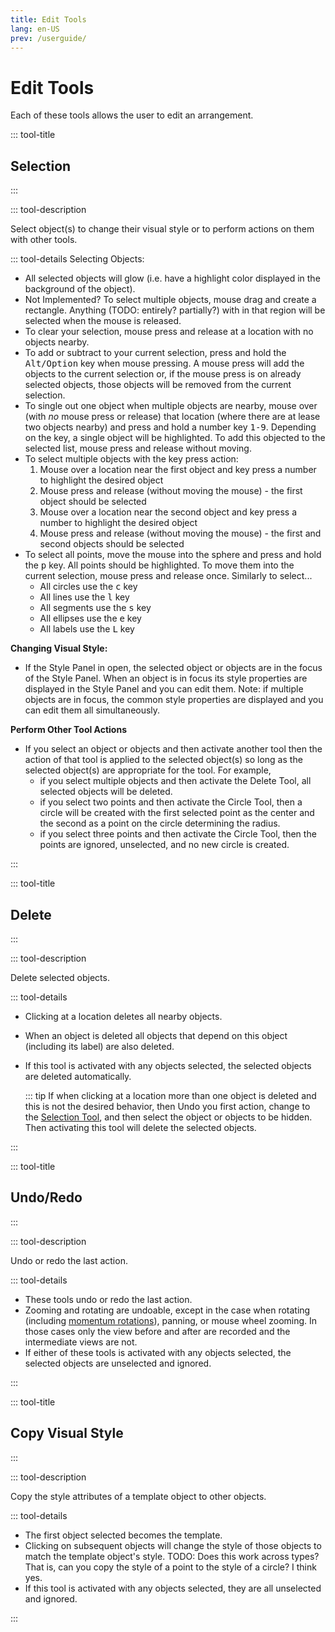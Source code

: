 ```yaml
---
title: Edit Tools
lang: en-US
prev: /userguide/
---
```


# Edit Tools

Each of these tools allows the user to edit an arrangement.

::: tool-title

## Selection

:::

::: tool-description

Select object(s) to change their visual style or to perform actions on them with other tools.

::: tool-details Selecting Objects:

- All selected objects will glow (i.e. have a highlight color displayed in the background of the object).
- Not Implemented? To select multiple objects, mouse drag and create a rectangle. Anything (TODO: entirely? partially?) with in that region will be selected when the mouse is released.
- To clear your selection, mouse press and release at a location with no objects nearby.
- To add or subtract to your current selection, press and hold the <kbd>Alt/Option</kbd> key when mouse pressing. A mouse press will add the objects to the current selection or, if the mouse press is on already selected objects, those objects will be removed from the current selection.
- To single out one object when multiple objects are nearby, mouse over (with _no_ mouse press or release) that location (where there are at lease two objects nearby) and press and hold a number key <kbd>1-9</kbd>. Depending on the key, a single object will be highlighted. To add this objected to the selected list, mouse press and release without moving.
- To select multiple objects with the key press action:
  1. Mouse over a location near the first object and key press a number to highlight the desired object
  2. Mouse press and release (without moving the mouse) - the first object should be selected
  3. Mouse over a location near the second object and key press a number to highlight the desired object
  4. Mouse press and release (without moving the mouse) - the first and second objects should be selected
- To select all points, move the mouse into the sphere and press and hold the <kbd>p</kbd> key. All points should be highlighted. To move them into the current selection, mouse press and release once. Similarly to select...
  - All circles use the <kbd>c</kbd> key
  - All lines use the <kbd>l</kbd> key
  - All segments use the <kbd>s</kbd> key
  - All ellipses use the <kbd>e</kbd> key
  - All labels use the <kbd>L</kbd> key

**Changing Visual Style:**

- If the Style Panel in open, the selected object or objects are in the focus of the Style Panel. When an object is in focus its style properties are displayed in the Style Panel and you can edit them. Note: if multiple objects are in focus, the common style properties are displayed and you can edit them all simultaneously.

**Perform Other Tool Actions**

- If you select an object or objects and then activate another tool then the action of that tool is applied to the selected object(s) so long as the selected object(s) are appropriate for the tool. For example,
  - if you select multiple objects and then activate the Delete Tool, all selected objects will be deleted.
  - if you select two points and then activate the Circle Tool, then a circle will be created with the first selected point as the center and the second as a point on the circle determining the radius.
  - if you select three points and then activate the Circle Tool, then the points are ignored, unselected, and no new circle is created.

:::

::: tool-title

## Delete

:::

::: tool-description

Delete selected objects.

::: tool-details

- Clicking at a location deletes all nearby objects.
- When an object is deleted all objects that depend on this object (including its label) are also deleted.
- If this tool is activated with any objects selected, the selected objects are deleted automatically.

  ::: tip
  If when clicking at a location more than one object is deleted and this is not the desired behavior, then Undo you first action, change to the [Selection Tool](edit.html#selection), and then select the object or objects to be hidden. Then activating this tool will delete the selected objects.

:::

::: tool-title

## Undo/Redo

:::

::: tool-description

Undo or redo the last action.

::: tool-details

- These tools undo or redo the last action.
- Zooming and rotating are undoable, except in the case when rotating (including [momentum rotations](/userguide/titlebar.html#global-settings)), panning, or mouse wheel zooming. In those cases only the view before and after are recorded and the intermediate views are not.
- If either of these tools is activated with any objects selected, the selected objects are unselected and ignored.

:::

::: tool-title

## Copy Visual Style

:::

::: tool-description

Copy the style attributes of a template object to other objects.

::: tool-details

- The first object selected becomes the template.
- Clicking on subsequent objects will change the style
  of those objects to match the template object's style. TODO: Does this work across types? That is, can you copy the style of a point to the style of a circle? I think yes.
- If this tool is activated with any objects selected, they are all unselected and ignored.

:::
